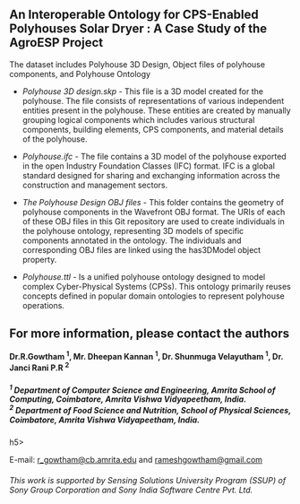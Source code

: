 ## An Interoperable Ontology for CPS-Enabled Polyhouses Solar Dryer : A Case Study of the AgroESP Project 

The dataset includes Polyhouse 3D Design, Object files of polyhouse components, and Polyhouse Ontology
- _Polyhouse 3D design.skp_ - This file is a 3D model created for the polyhouse. The file consists of representations of various independent entities present in the polyhouse. These entities are created by manually grouping logical components which includes various structural components, building elements, CPS components, and material details of the polyhouse.

- _Polyhouse.ifc_ - The file contains a 3D model of the polyhouse exported in the open Industry Foundation Classes (IFC) format. IFC is a global standard designed for sharing and exchanging information across the construction and management sectors.

- _The Polyhouse Design OBJ files_ - This folder contains the geometry of polyhouse components in the Wavefront OBJ format. The URIs of each of these OBJ files in this Git repository are used to create individuals in the polyhouse ontology, representing 3D models of specific components annotated in the ontology. The individuals and corresponding OBJ files are linked using the has3DModel object property.

- _Polyhouse.ttl_ - Is a unified polyhouse ontology designed to model complex Cyber-Physical Systems (CPSs). This ontology primarily reuses concepts defined in popular domain ontologies to represent polyhouse operations.  

## For more information, please contact the authors
**Dr.R.Gowtham  <sup>1</sup>, Mr. Dheepan Kannan <sup>1</sup>, Dr. Shunmuga Velayutham  <sup>1</sup>, Dr. Janci Rani P.R  <sup>2 </sup>** </br>
<h5> <sup>1</sup> Department of Computer Science and Engineering, Amrita School of Computing, Coimbatore, Amrita Vishwa Vidyapeetham, India. </br>
<sup>2</sup> Department of Food Science and Nutrition, School of Physical Sciences, Coimbatore, Amrita Vishwa Vidyapeetham, India. </h5>h5> 

E-mail: r_gowtham@cb.amrita.edu and rameshgowtham@gmail.com

<h6><i>This work is supported by Sensing Solutions University Program (SSUP) of Sony Group Corporation and Sony India Software Centre Pvt. Ltd. </i></h6>




